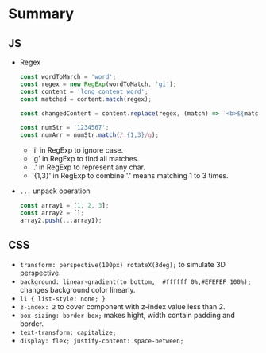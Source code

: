# Summary

## JS
- Regex
    ```js
    const wordToMarch = 'word';
    const regex = new RegExp(wordToMatch, 'gi');
    const content = 'long content word';
    const matched = content.match(regex);

    const changedContent = content.replace(regex, (match) => `<b>${match}</b>`);

    const numStr = '1234567';
    const numArr = numStr.match(/.{1,3}/g);
    ```
    - 'i' in RegExp to ignore case.
    - 'g' in RegExp to find all matches.
    - '.' in RegExp to represent any char.
    - '{1,3}' in RegExp to combine '.' means matching 1 to 3 times.

- `...` unpack operation
    ```js
    const array1 = [1, 2, 3];
    const array2 = [];
    array2.push(...array1);
    ```

## CSS
- `transform: perspective(100px) rotateX(3deg);` to simulate 3D perspective.
- `background: linear-gradient(to bottom,  #ffffff 0%,#EFEFEF 100%);` changes background color linearly.
- `li { list-style: none; }`
- `z-index: 2` to cover component with z-index value less than 2.
- `box-sizing: border-box;` makes hight, width contain padding and border.
- `text-transform: capitalize;`
- `display: flex; justify-content: space-between;`